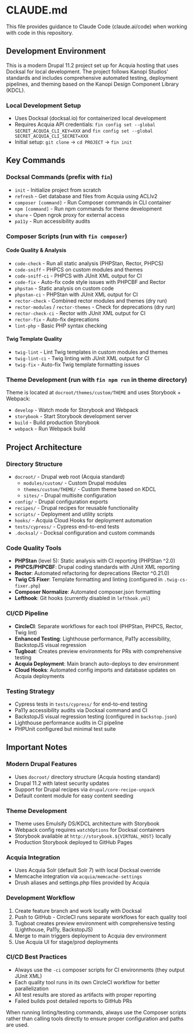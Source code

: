 # CLAUDE.md

This file provides guidance to Claude Code (claude.ai/code) when working with code in this repository.

## Development Environment

This is a modern Drupal 11.2 project set up for Acquia hosting that uses Docksal for local development. The project follows Kanopi Studios' standards and includes comprehensive automated testing, deployment pipelines, and theming based on the Kanopi Design Component Library (KDCL).

### Local Development Setup
- Uses Docksal (docksal.io) for containerized local development
- Requires Acquia API credentials: `fin config set --global SECRET_ACQUIA_CLI_KEY=XXX` and `fin config set --global SECRET_ACQUIA_CLI_SECRET=XXX`
- Initial setup: `git clone` → `cd PROJECT` → `fin init`

## Key Commands

### Docksal Commands (prefix with `fin`)
- `init` - Initialize project from scratch
- `refresh` - Get database and files from Acquia using ACLIv2
- `composer [command]` - Run Composer commands in CLI container
- `npm [command]` - Run npm commands for theme development
- `share` - Open ngrok proxy for external access
- `pa11y` - Run accessibility audits

### Composer Scripts (run with `fin composer`)

#### Code Quality & Analysis
- `code-check` - Run all static analysis (PHPStan, Rector, PHPCS)
- `code-sniff` - PHPCS on custom modules and themes
- `code-sniff-ci` - PHPCS with JUnit XML output for CI
- `code-fix` - Auto-fix code style issues with PHPCBF and Rector
- `phpstan` - Static analysis on custom code
- `phpstan-ci` - PHPStan with JUnit XML output for CI
- `rector-check` - Combined rector modules and themes (dry run)
- `rector-modules` / `rector-themes` - Check for deprecations (dry run)
- `rector-check-ci` - Rector with JUnit XML output for CI
- `rector-fix` - Auto-fix deprecations
- `lint-php` - Basic PHP syntax checking

#### Twig Template Quality
- `twig-lint` - Lint Twig templates in custom modules and themes
- `twig-lint-ci` - Twig linting with JUnit XML output for CI
- `twig-fix` - Auto-fix Twig template formatting issues

### Theme Development (run with `fin npm run` in theme directory)
Theme is located at `docroot/themes/custom/THEME` and uses Storybook + Webpack:
- `develop` - Watch mode for Storybook and Webpack
- `storybook` - Start Storybook development server
- `build` - Build production Storybook
- `webpack` - Run Webpack build

## Project Architecture

### Directory Structure
- `docroot/` - Drupal web root (Acquia standard)
  - `modules/custom/` - Custom Drupal modules
  - `themes/custom/THEME/` - Custom theme based on KDCL
  - `sites/` - Drupal multisite configuration
- `config/` - Drupal configuration exports
- `recipes/` - Drupal recipes for reusable functionality
- `scripts/` - Deployment and utility scripts
- `hooks/` - Acquia Cloud Hooks for deployment automation
- `tests/cypress/` - Cypress end-to-end tests
- `.docksal/` - Docksal configuration and custom commands

### Code Quality Tools
- **PHPStan** (level 5): Static analysis with CI reporting (PHPStan ^2.0)
- **PHPCS/PHPCBF**: Drupal coding standards with JUnit XML reporting
- **Rector**: Automated refactoring for deprecations (Rector ^0.21.0)
- **Twig CS Fixer**: Template formatting and linting (configured in `.twig-cs-fixer.php`)
- **Composer Normalize**: Automated composer.json formatting
- **Lefthook**: Git hooks (currently disabled in `lefthook.yml`)

### CI/CD Pipeline
- **CircleCI**: Separate workflows for each tool (PHPStan, PHPCS, Rector, Twig lint)
- **Enhanced Testing**: Lighthouse performance, Pa11y accessibility, BackstopJS visual regression
- **Tugboat**: Creates preview environments for PRs with comprehensive testing
- **Acquia Deployment**: Main branch auto-deploys to dev environment
- **Cloud Hooks**: Automated config imports and database updates on Acquia deployments

### Testing Strategy
- Cypress tests in `tests/cypress/` for end-to-end testing
- Pa11y accessibility audits via Docksal command and CI
- BackstopJS visual regression testing (configured in `backstop.json`)
- Lighthouse performance audits in CI pipeline
- PHPUnit configured but minimal test suite

## Important Notes

### Modern Drupal Features
- Uses `docroot/` directory structure (Acquia hosting standard)
- Drupal 11.2 with latest security updates
- Support for Drupal recipes via `drupal/core-recipe-unpack`
- Default content module for easy content seeding

### Theme Development
- Theme uses Emulsify DS/KDCL architecture with Storybook
- Webpack config requires `watchOptions` for Docksal containers
- Storybook available at `http://storybook.${VIRTUAL_HOST}` locally
- Production Storybook deployed to GitHub Pages

### Acquia Integration
- Uses Acquia Solr (default Solr 7) with local Docksal override
- Memcache integration via `acquia/memcache-settings`
- Drush aliases and settings.php files provided by Acquia

### Development Workflow
1. Create feature branch and work locally with Docksal
2. Push to GitHub - CircleCI runs separate workflows for each quality tool
3. Tugboat creates preview environment with comprehensive testing (Lighthouse, Pa11y, BackstopJS)
4. Merge to main triggers deployment to Acquia dev environment
5. Use Acquia UI for stage/prod deployments

### CI/CD Best Practices
- Always use the `-ci` composer scripts for CI environments (they output JUnit XML)
- Each quality tool runs in its own CircleCI workflow for better parallelization
- All test results are stored as artifacts with proper reporting
- Failed builds post detailed reports to GitHub PRs

When running linting/testing commands, always use the Composer scripts rather than calling tools directly to ensure proper configuration and paths are used.